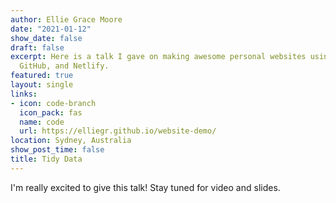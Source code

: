 ```yaml
---
author: Ellie Grace Moore
date: "2021-01-12"
show_date: false
draft: false
excerpt: Here is a talk I gave on making awesome personal websites using Hugo, blogdown,
  GitHub, and Netlify.
featured: true
layout: single
links:
- icon: code-branch
  icon_pack: fas
  name: code
  url: https://elliegr.github.io/website-demo/
location: Sydney, Australia
show_post_time: false
title: Tidy Data
---
```


I'm really excited to give this talk! Stay tuned for video and slides.

